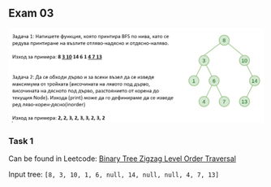## Exam 03

![Exam statement](exam_03.png)

### Task 1
Can be found in Leetcode: [Binary Tree Zigzag Level Order Traversal](https://leetcode.com/problems/binary-tree-zigzag-level-order-traversal)

Input tree: `[8, 3, 10, 1, 6, null, 14, null, null, 4, 7, 13]`
